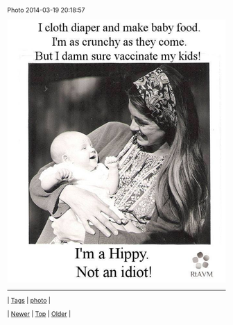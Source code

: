 <!--
title: Photo 2014-03-19 20
date: 2020-06-28T15:27:00.269Z
tags: photo
-->


Photo 2014-03-19 20:18:57

![](80092994116-0.jpg)

<!--BOTTOM-POST-NAVIGATION-->
---

| [Tags](tags.md) | [photo](tag-photo.md) |

| [Newer](80091154668.md) | [Top](index.md) | [Older](80094470845.md) |